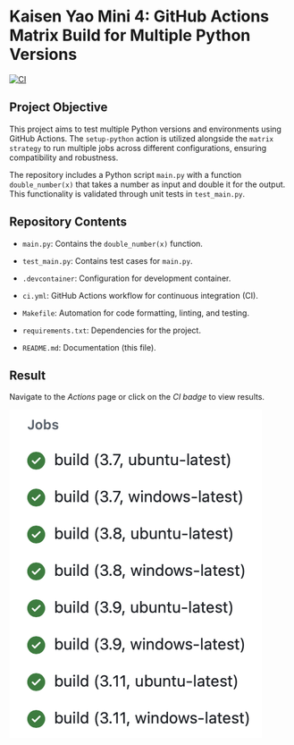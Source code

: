 # Kaisen Yao Mini 4: GitHub Actions Matrix Build for Multiple Python Versions

[![CI](https://github.com/nogibjj/Kaisen_Yao_IDS706_Week4_Individual/actions/workflows/ci.yml/badge.svg)](https://github.com/nogibjj/Kaisen_Yao_IDS706_Week4_Individual/actions/workflows/ci.yml)

## Project Objective

This project aims to test multiple Python versions and environments using GitHub Actions. The `setup-python` action is utilized alongside the `matrix strategy` to run multiple jobs across different configurations, ensuring compatibility and robustness.

The repository includes a Python script `main.py` with a function `double_number(x)` that takes a number as input and double it for the output. This functionality is validated through unit tests in `test_main.py`.

## Repository Contents

* `main.py`: Contains the `double_number(x)` function.

* `test_main.py`: Contains test cases for `main.py`.

* `.devcontainer`: Configuration for development container.

* `ci.yml`: GitHub Actions workflow for continuous integration (CI).

* `Makefile`: Automation for code formatting, linting, and testing.

* `requirements.txt`: Dependencies for the project.

* `README.md`: Documentation (this file).

## Result

Navigate to the *Actions* page or click on the *CI badge* to view results.

![result](test_result.png)